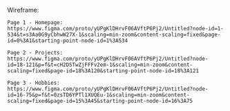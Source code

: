 Wireframe:

    Page 1 - Homepage: https://www.figma.com/proto/yUPgKlDHrvF06AVftP6Pj2/Untitled?node-id=1-534&t=s3Aa0G9yCbhwW27X-1&scaling=min-zoom&content-scaling=fixed&page-id=0%3A1&starting-point-node-id=1%3A534

    Page 2 - Projects: https://www.figma.com/proto/yUPgKlDHrvF06AVftP6Pj2/Untitled?node-id=18-121&p=f&t=cH2DSTwZjFFFv2em-1&scaling=min-zoom&content-scaling=fixed&page-id=18%3A120&starting-point-node-id=18%3A121
    
    Page 3 - Hobbies: https://www.figma.com/proto/yUPgKlDHrvF06AVftP6Pj2/Untitled?node-id=16-75&p=f&t=0zsTD6YPTl1XUQEu-1&scaling=min-zoom&content-scaling=fixed&page-id=15%3A45&starting-point-node-id=16%3A75